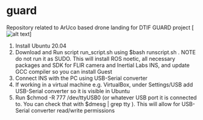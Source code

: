 # guard

Repository related to ArUco based drone landing for DTIF GUARD project [![alt text]((https://theguardproject.com/about/) "Project Website")]

1. Install Ubuntu 20.04
2. Download and Run script run_script.sh using $bash runscript.sh . NOTE do not run it as SUDO.  This will install ROS noetic, all necessary packages and SDK for FLIR camera and Inertial Labs INS, and update GCC compiler so you can install Guest 
3. Connect INS with the PC using USB-Serial converter
4. If working in a virtual machine e.g. VirtualBox, under Settings/USB add USB-Serial converter so it is visible in Ubuntu
5. Run $chmod -R 777 /dev/ttyUSB0 (or whatever USB port it is connected to. You can check that with $dmesg | grep tty ). This will allow for USB-Serial converter read/write permissions
